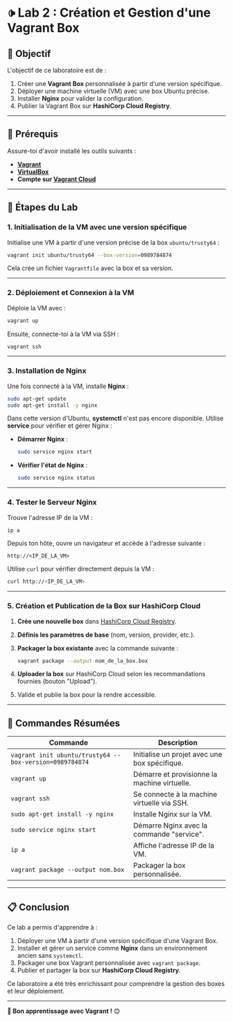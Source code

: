 # 🕩 Lab 2 : Création et Gestion d'une Vagrant Box

## 🎯 **Objectif**

L'objectif de ce laboratoire est de :

1. Créer une **Vagrant Box** personnalisée à partir d'une version spécifique.
2. Déployer une machine virtuelle (VM) avec une box Ubuntu précise.
3. Installer **Nginx** pour valider la configuration.
4. Publier la Vagrant Box sur **HashiCorp Cloud Registry**.

---

## 🧮 **Prérequis**

Assure-toi d'avoir installé les outils suivants :

- **[Vagrant](https://www.vagrantup.com/downloads)**
- **[VirtualBox](https://www.virtualbox.org/)**
- **Compte sur [Vagrant Cloud](https://app.vagrantup.com/)**

---

## 🚀 **Étapes du Lab**

### 1. **Initialisation de la VM avec une version spécifique**

Initialise une VM à partir d'une version précise de la box `ubuntu/trusty64` :

```bash
vagrant init ubuntu/trusty64 --box-version=0989784874
```

Cela crée un fichier `Vagrantfile` avec la box et sa version.

---

### 2. **Déploiement et Connexion à la VM**

Déploie la VM avec :

```bash
vagrant up
```

Ensuite, connecte-toi à la VM via SSH :

```bash
vagrant ssh
```

---

### 3. **Installation de Nginx**

Une fois connecté à la VM, installe **Nginx** :

```bash
sudo apt-get update
sudo apt-get install -y nginx
```

Dans cette version d'Ubuntu, **systemctl** n'est pas encore disponible. Utilise **service** pour vérifier et gérer Nginx :

- **Démarrer Nginx** :
   ```bash
   sudo service nginx start
   ```
- **Vérifier l'état de Nginx** :
   ```bash
   sudo service nginx status
   ```

---

### 4. **Tester le Serveur Nginx**

Trouve l'adresse IP de la VM :

```bash
ip a
```

Depuis ton hôte, ouvre un navigateur et accède à l'adresse suivante :

```
http://<IP_DE_LA_VM>
```

Utilise `curl` pour vérifier directement depuis la VM :

```bash
curl http://<IP_DE_LA_VM>
```

---

### 5. **Création et Publication de la Box sur HashiCorp Cloud**

1. **Crée une nouvelle box** dans [HashiCorp Cloud Registry](https://app.vagrantup.com/).
2. **Définis les paramètres de base** (nom, version, provider, etc.).
3. **Packager la box existante** avec la commande suivante :

   ```bash
   vagrant package --output nom_de_la_box.box
   ```

4. **Uploader la box** sur HashiCorp Cloud selon les recommandations fournies (bouton "Upload").
5. Valide et publie la box pour la rendre accessible.

---

## 🔧 **Commandes Résumées**

| **Commande**                        | **Description**                                        |
|-------------------------------------|-------------------------------------------------------|
| `vagrant init ubuntu/trusty64 --box-version=0989784874` | Initialise un projet avec une box spécifique.        |
| `vagrant up`                        | Démarre et provisionne la machine virtuelle.          |
| `vagrant ssh`                       | Se connecte à la machine virtuelle via SSH.           |
| `sudo apt-get install -y nginx`     | Installe Nginx sur la VM.                             |
| `sudo service nginx start`          | Démarre Nginx avec la commande "service".             |
| `ip a`                              | Affiche l'adresse IP de la VM.                        |
| `vagrant package --output nom.box`  | Packager la box personnalisée.                        |

---

## 📋 **Conclusion**

Ce lab a permis d'apprendre à :

1. Déployer une VM à partir d'une version spécifique d'une Vagrant Box.
2. Installer et gérer un service comme **Nginx** dans un environnement ancien sans `systemctl`.
3. Packager une box Vagrant personnalisée avec `vagrant package`.
4. Publier et partager la box sur **HashiCorp Cloud Registry**.

Ce laboratoire a été très enrichissant pour comprendre la gestion des boxes et leur déploiement.

---

**🚀 Bon apprentissage avec Vagrant !** 😊

